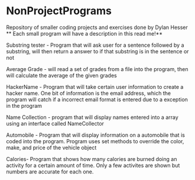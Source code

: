 # NonProjectPrograms
Repository of smaller coding projects and exercises done by Dylan Hesser
** Each small program will have a description in this read me!**

Substring tester - Program that will ask user for a sentence followed by a substring, will then return a answer to if that substring is in the sentence or not

Average Grade - will read a set of grades from a file into the program, then will calculate the average of the given grades


HackerName - Program that will take certain user information to create a hacker name. One bit of information is the email address, which the program will catch if a incorrect email format is entered due to a exception in the program


Name Collection - program that will display names entered into a array using an interface called NameCollector

Automobile - Program that will display information on a automobile that is coded into the program. Program uses set methods to override the color, make, and price of the vehicle object

Calories- Program that shows how many calories are burned doing an activity for a certain amount of time. Only a few activites are shown but numbers are accurate for each one.
